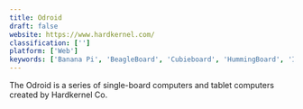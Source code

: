 ```yaml
---
title: Odroid
draft: false 
website: https://www.hardkernel.com/
classification: ['']
platform: ['Web']
keywords: ['Banana Pi', 'BeagleBoard', 'Cubieboard', 'HummingBoard', 'Intel NUC', 'Mac Mini', 'MacBook 12"', 'Macbook Air with Retina', 'Microsoft Surface Book 2 (15-inch)', 'Minnow Board', 'OLinuXino', 'Orange Pi', 'Radxa Rock', 'Raspberry Pi', 'Surface Studio', 'UDOO']
---
```

The Odroid is a series of single-board computers and tablet computers created by Hardkernel Co.